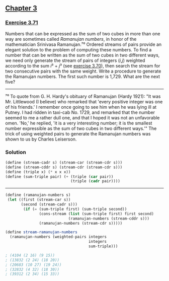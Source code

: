 ## [Chapter 3](../index.md#3-Modularity-Objects-and-State)

### [Exercise 3.71](https://mitpress.mit.edu/sites/default/files/sicp/full-text/book/book-Z-H-24.html#%_thm_3.71)

Numbers that can be expressed as the sum of two cubes in more than one way are sometimes called _Ramanujan numbers_, in honor of the mathematician Srinivasa Ramanujan.⁷⁰ Ordered streams of pairs provide an elegant solution to the problem of computing these numbers. To find a number that can be written as the sum of two cubes in two different ways, we need only generate the stream of pairs of integers (_i_,_j_) weighted according to the sum <i>i</i>³ + <i>j</i>³ (see [exercise 3.70][1]), then search the stream for two consecutive pairs with the same weight. Write a procedure to generate the Ramanujan numbers. The first such number is 1,729. What are the next five?

---

⁷⁰ To quote from G. H. Hardy's obituary of Ramanujan (Hardy 1921): "It was Mr. Littlewood (I believe) who remarked that 'every positive integer was one of his friends.' I remember once going to see him when he was lying ill at Putney. I had ridden in taxi-cab No. 1729, and remarked that the number seemed to me a rather dull one, and that I hoped it was not an unfavorable omen. 'No,' he replied, 'it is a very interesting number; it is the smallest number expressible as the sum of two cubes in two different ways.'" The trick of using weighted pairs to generate the Ramanujan numbers was shown to us by Charles Leiserson.

### Solution

```scheme
(define (stream-cadr s) (stream-car (stream-cdr s)))
(define (stream-cddr s) (stream-cdr (stream-cdr s)))
(define (triple x) (* x x x))
(define (sum-triple pair) (+ (triple (car pair))
                             (triple (cadr pair))))
```

---

```scheme
(define (ramanujan-numbers s)
 (let ((first (stream-car s))
       (second (stream-cadr s)))
        (if (= (sum-triple first) (sum-triple second))
               (cons-stream (list (sum-triple first) first second)
                            (ramanujan-numbers (stream-cddr s)))
               (ramanujan-numbers (stream-cdr s)))))

(define stream-ramanujan-numbers
  (ramanujan-numbers (weighted-pairs integers
                                     integers
                                     sum-triple)))

; (4104 (2 16) (9 15))
; (13832 (2 24) (18 20))
; (20683 (10 27) (19 24))
; (32832 (4 32) (18 30))
; (39312 (2 34) (15 33))
```

[1]: ./Exercise%203.70.md

